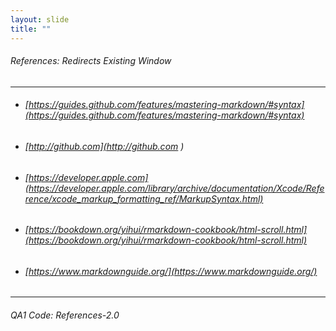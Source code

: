 ```yaml
---
layout: slide
title: "" 
---
```

[comment]: # (Notes)
[comment]: # (Refences that changes URL on current window- YUCK)
[comment]: # (###### used instead of <H>)
[comment]: # (--- used to add line to page)


###### References: Redirects Existing Window
---
  * ###### [https://guides.github.com/features/mastering-markdown/#syntax](https://guides.github.com/features/mastering-markdown/#syntax) 
  * ###### [http://github.com](http://github.com )
  * ###### [https://developer.apple.com](https://developer.apple.com/library/archive/documentation/Xcode/Reference/xcode_markup_formatting_ref/MarkupSyntax.html)
  * ###### [https://bookdown.org/yihui/rmarkdown-cookbook/html-scroll.html](https://bookdown.org/yihui/rmarkdown-cookbook/html-scroll.html)
  * ###### [https://www.markdownguide.org/](https://www.markdownguide.org/)
---    
<H6> QA1 Code: References-2.0
